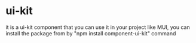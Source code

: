 # ui-kit 
it is a ui-kit component that you can use it in your project like MUI, you can install the package from by  "npm install component-ui-kit" command
